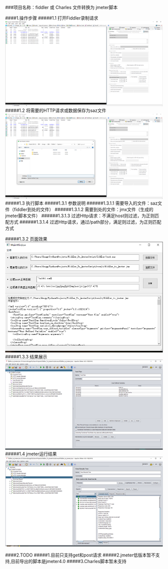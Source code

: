 ###项目名称：fiddler 或 Charles 文件转换为 jmeter脚本

####1.操作步骤
#####1.1 打开Fiddler录制请求
![Image text](img/img_01.jpg)
#####1.2 将需要的HTTP请求或数据保存为saz文件
![Image text](img/img_02.jpg)
#####1.3 执行脚本
#####1.3.1 参数说明
######1.3.1.1 需要导入的文件：saz文件（fiddler到处的文件）
######1.3.1.2 需要到处的文件：jmx文件（生成的jmeter脚本文件）
######1.3.1.3 过滤Http请求：不满足host则过滤，为正则匹配方式
######1.3.1.4 过滤Http请求，通过/path部分，满足则过滤，为正则匹配方式

#####1.3.2 页面效果
![Image text](img/img_03.jpg)
#####1.3.3 结果展示
![Image text](img/img_04.jpg)
#####1.4 jmeter运行结果
![Image text](img/img_05.jpg)

####2.TODO
#####1.目前只支持get和post请求
#####2.jmeter低版本暂不支持,目前导出的脚本是jmeter4.0
#####3.Charles脚本暂未支持